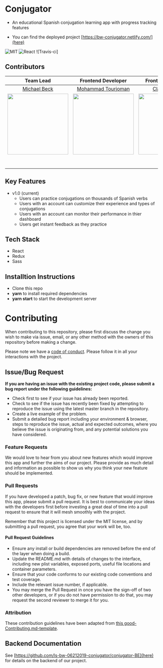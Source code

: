 # Conjugator

- An educational Spanish conjugation learning app with progress tracking features

- You can find the deployed project [https://bw-conjugator.netlify.com/](here)

![MIT](https://img.shields.io/packagist/l/doctrine/orm.svg)
![React](https://img.shields.io/badge/react-v16.8.6-blue)
![Travis-ci]

## Contributors

Team Lead|Frontend Developer|Frontend Developer|Backend Developer|
:-:|:-:|:-:|:-:|
[Michael Beck](https://github.com/brit228)|[Mohammad Tourjoman](https://github.com/mtourj)|[Clark Williams](https://github.com/Cwill14)|[Chase Wenner](https://github.com/chasester)|
[<img src="https://avatars3.githubusercontent.com/u/12436067" width="200" />](https://github.com/brit228)|[<img src="https://avatars0.githubusercontent.com/u/8114139" width="200" />](https://github.com/mtourj)|[<img src="https://avatars3.githubusercontent.com/u/48037077" width="200" />](https://github.com/Cwill14)|[<img src="https://avatars3.githubusercontent.com/u/4793206" width="200" />]()|
[<img src="https://github.com/favicon.ico" width="15" />](https://github.com/brit228)|[<img src="https://github.com/favicon.ico" width="15" />](https://github.com/mtourj)|[<img src="https://github.com/favicon.ico" width="15" />](https://github.com/Cwill14)|[<img src="https://github.com/favicon.ico" width="15" />](https://www.linkedin.com/in/michaelpbeck/)|
[<img src="https://static.licdn.com/sc/h/al2o9zrvru7aqj8e1x2rzsrca" width="15" />](https://www.linkedin.com/in/mohammad-tourjoman-6b811259/)|[<img src="https://static.licdn.com/sc/h/al2o9zrvru7aqj8e1x2rzsrca" width="15" />](https://www.linkedin.com/in/clark-williams14/)|[<img src="https://static.licdn.com/sc/h/al2o9zrvru7aqj8e1x2rzsrca" width="15" />]()|[<img src="https://static.licdn.com/sc/h/al2o9zrvru7aqj8e1x2rzsrca" width="15" />](https://www.linkedin.com/in/chase-wenner-5395b6190/)|

## Key Features

- v1.0 (current)
	- Users can practice conjugations on thousands of Spanish verbs
	- Users with an account can customize their experience and types of conjugations
	- Users with an account can monitor their performance in thier dashboard
	- Users get instant feedback as they practice
	
## Tech Stack

* React
* Redux
* Sass

## Installtion Instructions

* Clone this repo
* **yarn** to install required dependencies
* **yarn start** to start the development server

# Contributing

When contributing to this repository, please first discuss the change you wish to make via issue, email, or any other method with the owners of this repository before making a change.

Please note we have a [code of conduct](./CODE_OF_CONDUCT.md). Please follow it in all your interactions with the project.

## Issue/Bug Request
   
 **If you are having an issue with the existing project code, please submit a bug report under the following guidelines:**
 - Check first to see if your issue has already been reported.
 - Check to see if the issue has recently been fixed by attempting to reproduce the issue using the latest master branch in the repository.
 - Create a live example of the problem.
 - Submit a detailed bug report including your environment & browser, steps to reproduce the issue, actual and expected outcomes,  where you believe the issue is originating from, and any potential solutions you have considered.

### Feature Requests

We would love to hear from you about new features which would improve this app and further the aims of our project. Please provide as much detail and information as possible to show us why you think your new feature should be implemented.

### Pull Requests

If you have developed a patch, bug fix, or new feature that would improve this app, please submit a pull request. It is best to communicate your ideas with the developers first before investing a great deal of time into a pull request to ensure that it will mesh smoothly with the project.

Remember that this project is licensed under the MIT license, and by submitting a pull request, you agree that your work will be, too.

#### Pull Request Guidelines

- Ensure any install or build dependencies are removed before the end of the layer when doing a build.
- Update the README.md with details of changes to the interface, including new plist variables, exposed ports, useful file locations and container parameters.
- Ensure that your code conforms to our existing code conventions and test coverage.
- Include the relevant issue number, if applicable.
- You may merge the Pull Request in once you have the sign-off of two other developers, or if you do not have permission to do that, you may request the second reviewer to merge it for you.

### Attribution

These contribution guidelines have been adapted from [this good-Contributing.md-template](https://gist.github.com/PurpleBooth/b24679402957c63ec426).

## Backend Documentation

See [https://github.com/ls-bw-06212019-conjugator/conjugator-BE](here) for details on the backend of our project.
